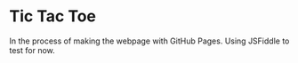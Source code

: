 # Tic Tac Toe
In the process of making the webpage with GitHub Pages. Using JSFiddle to test for now.
